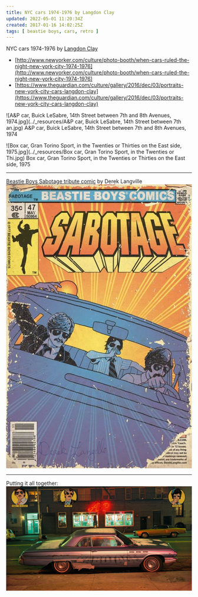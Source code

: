 ```yaml
---
title: NYC cars 1974-1976 by Langdon Clay
updated: 2022-05-01 11:20:34Z
created: 2017-01-16 14:02:25Z
tags: [ beastie boys, cars, retro ]
---
```


NYC cars 1974-1976 by [Langdon Clay](http://www.langdonclay.com)

- [http://www.newyorker.com/culture/photo-booth/when-cars-ruled-the-night-new-york-city-1974-1976](http://www.newyorker.com/culture/photo-booth/when-cars-ruled-the-night-new-york-city-1974-1976)
- [https://www.theguardian.com/culture/gallery/2016/dec/03/portraits-new-york-city-cars-langdon-clay](https://www.theguardian.com/culture/gallery/2016/dec/03/portraits-new-york-city-cars-langdon-clay)


![A&P car, Buick LeSabre, 14th Street between 7th and 8th Avenues, 1974.jpg](../_resources/A&P car, Buick LeSabre, 14th Street between 7th an.jpg)
A&P car, Buick LeSabre, 14th Street between 7th and 8th Avenues, 1974

![Box car, Gran Torino Sport, in the Twenties or Thirties on the East side, 1975.jpg](../_resources/Box car, Gran Torino Sport, in the Twenties or Thi.jpg)
Box car, Gran Torino Sport, in the Twenties or Thirties on the East side, 1975

---

[Beastie Boys Sabotage tribute comic](http://dereklangille.blogspot.de/2012/06/for-adam.html) by Derek Langville
![Sabotage01.jpg](../_resources/Sabotage01.jpg)


---

Putting it all together:
![Sabotage.jpg](../_resources/Sabotage.jpg)

